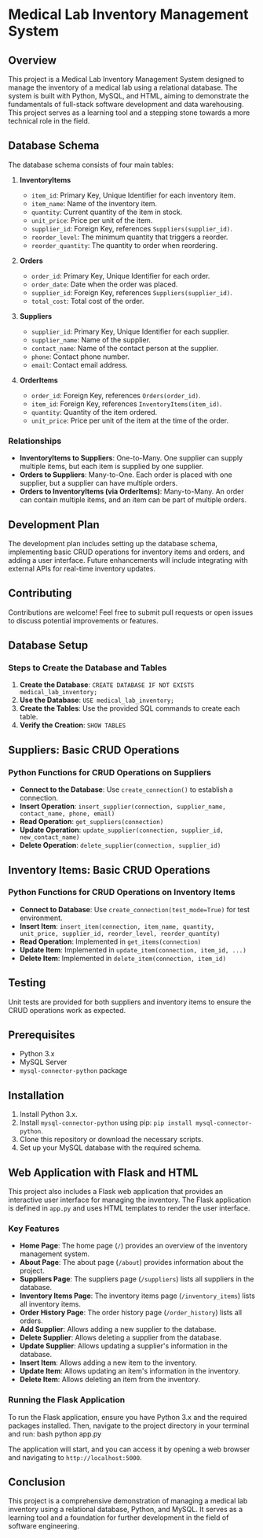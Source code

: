 # Medical Lab Inventory Management System

## Overview

This project is a Medical Lab Inventory Management System designed to manage the inventory of a medical lab using a relational database. The system is built with Python, MySQL, and HTML, aiming to demonstrate the fundamentals of full-stack software development and data warehousing. This project serves as a learning tool and a stepping stone towards a more technical role in the field.

## Database Schema

The database schema consists of four main tables:

1. **InventoryItems**
   - `item_id`: Primary Key, Unique Identifier for each inventory item.
   - `item_name`: Name of the inventory item.
   - `quantity`: Current quantity of the item in stock.
   - `unit_price`: Price per unit of the item.
   - `supplier_id`: Foreign Key, references `Suppliers(supplier_id)`.
   - `reorder_level`: The minimum quantity that triggers a reorder.
   - `reorder_quantity`: The quantity to order when reordering.

2. **Orders**
   - `order_id`: Primary Key, Unique Identifier for each order.
   - `order_date`: Date when the order was placed.
   - `supplier_id`: Foreign Key, references `Suppliers(supplier_id)`.
   - `total_cost`: Total cost of the order.

3. **Suppliers**
   - `supplier_id`: Primary Key, Unique Identifier for each supplier.
   - `supplier_name`: Name of the supplier.
   - `contact_name`: Name of the contact person at the supplier.
   - `phone`: Contact phone number.
   - `email`: Contact email address.

4. **OrderItems**
   - `order_id`: Foreign Key, references `Orders(order_id)`.
   - `item_id`: Foreign Key, references `InventoryItems(item_id)`.
   - `quantity`: Quantity of the item ordered.
   - `unit_price`: Price per unit of the item at the time of the order.

### Relationships

- **InventoryItems to Suppliers**: One-to-Many. One supplier can supply multiple items, but each item is supplied by one supplier.
- **Orders to Suppliers**: Many-to-One. Each order is placed with one supplier, but a supplier can have multiple orders.
- **Orders to InventoryItems (via OrderItems)**: Many-to-Many. An order can contain multiple items, and an item can be part of multiple orders.

## Development Plan

The development plan includes setting up the database schema, implementing basic CRUD operations for inventory items and orders, and adding a user interface. Future enhancements will include integrating with external APIs for real-time inventory updates.

## Contributing

Contributions are welcome! Feel free to submit pull requests or open issues to discuss potential improvements or features.

## Database Setup

### Steps to Create the Database and Tables

1. **Create the Database**: `CREATE DATABASE IF NOT EXISTS medical_lab_inventory;`
2. **Use the Database**: `USE medical_lab_inventory;`
3. **Create the Tables**: Use the provided SQL commands to create each table.
4. **Verify the Creation**: `SHOW TABLES`

## Suppliers: Basic CRUD Operations

### Python Functions for CRUD Operations on Suppliers

- **Connect to the Database**: Use `create_connection()` to establish a connection.
- **Insert Operation**: `insert_supplier(connection, supplier_name, contact_name, phone, email)`
- **Read Operation**: `get_suppliers(connection)`
- **Update Operation**: `update_supplier(connection, supplier_id, new_contact_name)`
- **Delete Operation**: `delete_supplier(connection, supplier_id)`

## Inventory Items: Basic CRUD Operations

### Python Functions for CRUD Operations on Inventory Items

- **Connect to Database**: Use `create_connection(test_mode=True)` for test environment.
- **Insert Item**: `insert_item(connection, item_name, quantity, unit_price, supplier_id, reorder_level, reorder_quantity)`
- **Read Operation**: Implemented in `get_items(connection)`
- **Update Item**: Implemented in `update_item(connection, item_id, ...)`
- **Delete Item**: Implemented in `delete_item(connection, item_id)`

## Testing

Unit tests are provided for both suppliers and inventory items to ensure the CRUD operations work as expected.

## Prerequisites

- Python 3.x
- MySQL Server
- `mysql-connector-python` package

## Installation

1. Install Python 3.x.
2. Install `mysql-connector-python` using pip: `pip install mysql-connector-python`.
3. Clone this repository or download the necessary scripts.
4. Set up your MySQL database with the required schema.

## Web Application with Flask and HTML

This project also includes a Flask web application that provides an interactive user interface for managing the inventory. The Flask application is defined in `app.py` and uses HTML templates to render the user interface.

### Key Features

- **Home Page**: The home page (`/`) provides an overview of the inventory management system.
- **About Page**: The about page (`/about`) provides information about the project.
- **Suppliers Page**: The suppliers page (`/suppliers`) lists all suppliers in the database.
- **Inventory Items Page**: The inventory items page (`/inventory_items`) lists all inventory items.
- **Order History Page**: The order history page (`/order_history`) lists all orders.
- **Add Supplier**: Allows adding a new supplier to the database.
- **Delete Supplier**: Allows deleting a supplier from the database.
- **Update Supplier**: Allows updating a supplier's information in the database.
- **Insert Item**: Allows adding a new item to the inventory.
- **Update Item**: Allows updating an item's information in the inventory.
- **Delete Item**: Allows deleting an item from the inventory.

### Running the Flask Application

To run the Flask application, ensure you have Python 3.x and the required packages installed. Then, navigate to the project directory in your terminal and run: bash python app.py

The application will start, and you can access it by opening a web browser and navigating to `http://localhost:5000`.

## Conclusion

This project is a comprehensive demonstration of managing a medical lab inventory using a relational database, Python, and MySQL. It serves as a learning tool and a foundation for further development in the field of software engineering.
